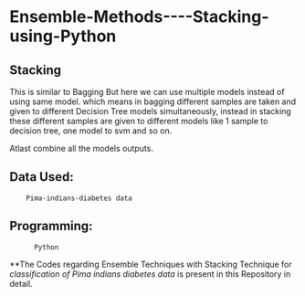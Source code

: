 # Ensemble-Methods----Stacking-using-Python

## Stacking
This is similar to Bagging But here we can use multiple models instead of using same model. which means in bagging different samples are taken and given to different Decision Tree models simultaneously, instead in stacking these different samples are given to different models like 1 sample to decision tree, one model to svm and so on.
 
 Atlast combine all the models outputs.
 
 ## Data Used:
        Pima-indians-diabetes data
        
 ## Programming:
          Python
          
         
**The Codes regarding Ensemble Techniques with Stacking Technique for *classification of Pima indians diabetes data* is present in this Repository in detail.
